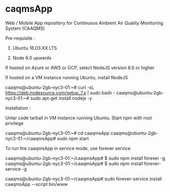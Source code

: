 # caqmsApp
Web / Mobile App repository for Continuous Ambient Air Quality Monitoring System (CAAQMS)

Pre-requisite :

1) Ubuntu 16.03.XX LTS

2) Node 6.0 upwards

If hosted on Azure or AWS or GCP, select NodeJS version 6.0 or higher

If hosted on a VM instance running Ubuntu, install NodeJS

caaqms@ubuntu-2gb-nyc3-01:~# curl -sL https://deb.nodesource.com/setup_7.x | sudo bash -
caaqms@ubuntu-2gb-nyc3-01:~# sudo apt-get install nodejs -y

Installation :

Untar code tarball in VM instance running Ubuntu. Start npm with root privilege

caaqms@ubuntu-2gb-nyc3-01:~# cd caaqmsApp
caaqms@ubuntu-2gb-nyc3-01:~/caaqmsApp# sudo npm start

To run the caaqmsApp in service mode, use forever service

caaqms@ubuntu-2gb-nyc3-01:~/caaqmsApp# $ sudo npm install forever -g
caaqms@ubuntu-2gb-nyc3-01:~/caaqmsApp# $ sudo npm install forever-service -g

caaqms@ubuntu-2gb-nyc3-01:~/caaqmsApp# sudo forever-service install caaqmsApp --script bin/www
